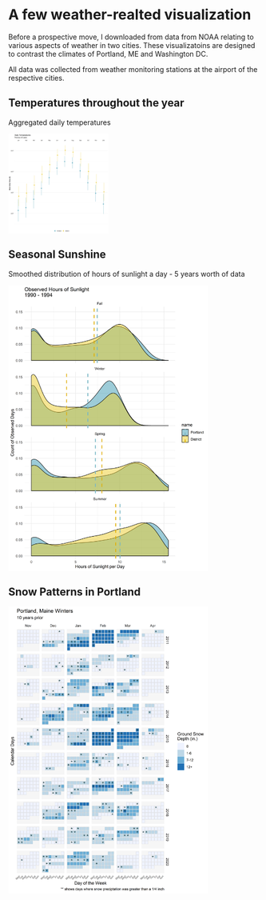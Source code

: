 # A few weather-realted visualization

Before a prospective move, I downloaded from data from NOAA relating to various aspects of weather in two cities. These visualizatoins are designed to contrast the climates of Portland, ME and Washington DC. 

All data was collected from weather monitoring stations at the airport of the respective cities. 

## Temperatures throughout the year

Aggregated daily temperatures

<img src=".\Plots\Temperatures.png" width=200 align=center>

## Seasonal Sunshine

Smoothed distribution of hours of sunlight a day - 5 years worth of data

<img src=".\Plots\Sunlight.png" width=400 align=center>

## Snow Patterns in Portland

<img src=".\Plots\SnowTiles.png" width=400 align=left>



